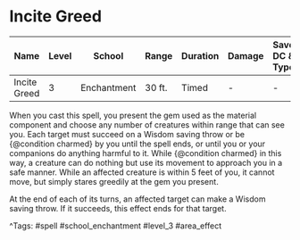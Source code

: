 # Incite Greed

| Name | Level | School | Range | Duration | Damage | Save DC & Type |
|------|-------|--------|-------|----------|--------|----------------|
| Incite Greed | 3 | Enchantment | 30 ft. | Timed | - | - |

When you cast this spell, you present the gem used as the material component and choose any number of creatures within range that can see you. Each target must succeed on a Wisdom saving throw or be {@condition charmed} by you until the spell ends, or until you or your companions do anything harmful to it. While {@condition charmed} in this way, a creature can do nothing but use its movement to approach you in a safe manner. While an affected creature is within 5 feet of you, it cannot move, but simply stares greedily at the gem you present.

At the end of each of its turns, an affected target can make a Wisdom saving throw. If it succeeds, this effect ends for that target.

^Tags: #spell #school_enchantment #level_3 #area_effect